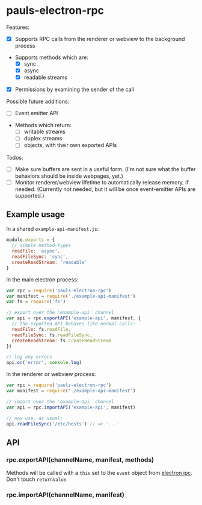 # pauls-electron-rpc

Features:

 - [x] Supports RPC calls from the renderer or webview to the background process
 - Supports methods which are:
   - [x] sync
   - [x] async
   - [x] readable streams
 - [x] Permissions by examining the sender of the call

Possible future additions:

 - [ ] Event emitter API
 - Methods which return:
   - [ ] writable streams
   - [ ] duplex streams
   - [ ] objects, with their own exported APIs

Todos:

 - [ ] Make sure buffers are sent in a useful form. (I'm not sure what the buffer behaviors should be inside webpages, yet.)
 - [ ] Monitor renderer/webview lifetime to automatically release memory, if needed. (Currently not needed, but it will be once event-emitter APIs are supported.)

## Example usage

In a shared `example-api-manifest.js`:

```js
module.exports = {
  // simple method-types
  readFile: 'async',
  readFileSync: 'sync',
  createReadStream: 'readable'
}
```

In the main electron process:

```js
var rpc = require('pauls-electron-rpc')
var manifest = require('./example-api-manifest')
var fs = require('fs')

// export over the 'example-api' channel
var api = rpc.exportAPI('example-api', manifest, {
  // the exported API behaves like normal calls:
  readFile: fs.readFile,
  readFileSync: fs.readFileSync,
  createReadStream: fs.createReadStream
})

// log any errors
api.on('error', console.log)
```

In the renderer or webview process:

```js
var rpc = require('pauls-electron-rpc')
var manifest = require('./example-api-manifest')

// import over the 'example-api' channel
var api = rpc.importAPI('example-api', manifest)

// now use, as usual:
api.readFileSync('/etc/hosts') // => '...'
```

## API

### rpc.exportAPI(channelName, manifest, methods)

Methods will be called with a `this` set to the `event` object from [electron ipc](http://electron.atom.io/docs/api/ipc-main/#event-object).
Don't touch `returnValue`.

### rpc.importAPI(channelName, manifest)